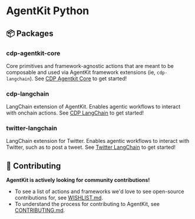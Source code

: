 # AgentKit Python

## 📦 Packages

### cdp-agentkit-core

Core primitives and framework-agnostic actions that are meant to be composable and used via AgentKit framework extensions (ie, `cdp-langchain`).
See [CDP Agentkit Core](./cdp-agentkit-core/README.md) to get started!

### cdp-langchain

LangChain extension of AgentKit. Enables agentic workflows to interact with onchain actions.
See [CDP LangChain](./cdp-langchain/README.md) to get started!

### twitter-langchain

LangChain extension for Twitter. Enables agentic workflows to interact with Twitter, such as to post a tweet.
See [Twitter LangChain](./twitter-langchain/README.md) to get started!

## 🤝 Contributing

**AgentKit is actively looking for community contributions!**

- To see a list of actions and frameworks we'd love to see open-source contributions for, see [WISHLIST.md](../WISHLIST.md).
- To understand the process for contributing to AgentKit, see [CONTRIBUTING.md](../CONTRIBUTING.md).